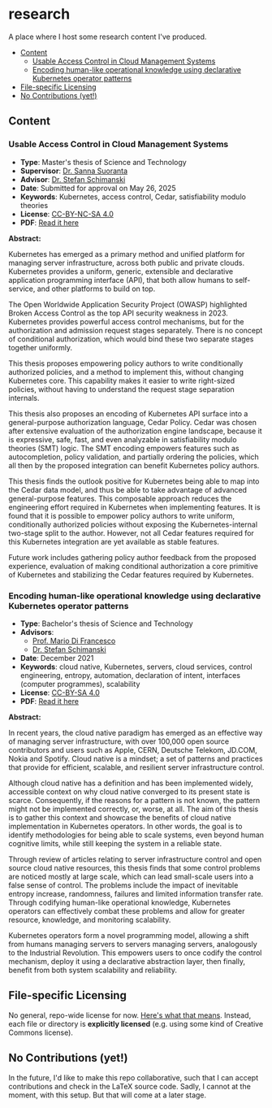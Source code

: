 # research

A place where I host some research content I've produced.

<!-- toc -->

- [Content](#content)
  * [Usable Access Control in Cloud Management Systems](#usable-access-control-in-cloud-management-systems)
  * [Encoding human-like operational knowledge using declarative Kubernetes operator patterns](#encoding-human-like-operational-knowledge-using-declarative-kubernetes-operator-patterns)
- [File-specific Licensing](#file-specific-licensing)
- [No Contributions (yet!)](#no-contributions-yet)

<!-- tocstop -->

## Content

### Usable Access Control in Cloud Management Systems

- **Type**: Master's thesis of Science and Technology
- **Supervisor**: [Dr. Sanna Suoranta](https://research.aalto.fi/en/persons/sanna-suoranta)
- **Advisor**: [Dr. Stefan Schimanski](https://github.com/sttts)
- **Date**: Submitted for approval on May 26, 2025
- **Keywords**: Kubernetes, access control, Cedar, satisfiability modulo theories
- **License**: [CC-BY-NC-SA 4.0](https://creativecommons.org/licenses/by-nc-sa/4.0/)
- **PDF**: [Read it here](msc_thesis.pdf)

**Abstract:**

Kubernetes has emerged as a primary method and unified platform for managing
server infrastructure, across both public and private clouds. Kubernetes
provides a uniform, generic, extensible and declarative application programming
interface (API), that both allow humans to self-service, and other platforms to
build on top.

The Open Worldwide Application Security Project (OWASP) highlighted Broken
Access Control as the top API security weakness in 2023. Kubernetes provides
powerful access control mechanisms, but for the authorization and admission
request stages separately. There is no concept of conditional authorization,
which would bind these two separate stages together uniformly.

This thesis proposes empowering policy authors to write conditionally authorized
policies, and a method to implement this, without changing Kubernetes core. This
capability makes it easier to write right-sized policies, without having to
understand the request stage separation internals.

This thesis also proposes an encoding of Kubernetes API surface into a
general-purpose authorization language, Cedar Policy. Cedar was chosen after
extensive evaluation of the authorization engine landscape, because it is
expressive, safe, fast, and even analyzable in satisfiability modulo theories
(SMT) logic. The SMT encoding empowers features such as autocompletion, policy
validation, and partially ordering the policies, which all then by the proposed
integration can benefit Kubernetes policy authors.

This thesis finds the outlook positive for Kubernetes being able to map into the
Cedar data model, and thus be able to take advantage of advanced general-purpose
features. This composable approach reduces the engineering effort required in
Kubernetes when implementing features. It is found that it is possible to
empower policy authors to write uniform, conditionally authorized policies
without exposing the Kubernetes-internal two-stage split to the author. However,
not all Cedar features required for this Kubernetes integration are yet
available as stable features.

Future work includes gathering policy author feedback from the proposed
experience, evaluation of making conditional authorization a core primitive of
Kubernetes and stabilizing the Cedar features required by Kubernetes.

### Encoding human-like operational knowledge using declarative Kubernetes operator patterns

- **Type**: Bachelor's thesis of Science and Technology
- **Advisors**:
  - [Prof. Mario Di Francesco](https://people.aalto.fi/mario.di.francesco)
  - [Dr. Stefan Schimanski](https://github.com/sttts)
- **Date**: December 2021
- **Keywords**: cloud native, Kubernetes, servers, cloud services, control engineering,
entropy, automation, declaration of intent, interfaces (computer
programmes), scalability
- **License**: [CC-BY-SA 4.0](https://creativecommons.org/licenses/by-sa/4.0)
- **PDF**: [Read it here](bsc_thesis.pdf)

**Abstract:**

In recent years, the cloud native paradigm has emerged as an effective way of
managing server infrastructure, with over 100,000 open source contributors and users
such as Apple, CERN, Deutsche Telekom, JD.COM, Nokia and Spotify. Cloud native
is a mindset; a set of patterns and practices that provide for efficient, scalable, and
resilient server infrastructure control.

Although cloud native has a definition and has been implemented widely, accessible
context on why cloud native converged to its present state is scarce. Consequently,
if the reasons for a pattern is not known, the pattern might not be implemented
correctly, or, worse, at all. The aim of this thesis is to gather this context and
showcase the benefits of cloud native implementation in Kubernetes operators. In
other words, the goal is to identify methodologies for being able to scale systems,
even beyond human cognitive limits, while still keeping the system in a reliable state.

Through review of articles relating to server infrastructure control and open
source cloud native resources, this thesis finds that some control problems are noticed
mostly at large scale, which can lead small-scale users into a false sense of control.
The problems include the impact of inevitable entropy increase, randomness, failures
and limited information transfer rate. Through codifying human-like operational
knowledge, Kubernetes operators can effectively combat these problems and allow
for greater resource, knowledge, and monitoring scalability.

Kubernetes operators form a novel programming model, allowing a shift from
humans managing servers to servers managing servers, analogously to the Industrial
Revolution. This empowers users to once codify the control mechanism, deploy it
using a declarative abstraction layer, then finally, benefit from both system scalability
and reliability.

## File-specific Licensing

No general, repo-wide license for now. [Here's what that means](https://choosealicense.com/no-permission/). Instead, each file or directory is **explicitly licensed** (e.g. using some kind of Creative Commons license).

## No Contributions (yet!)

In the future, I'd like to make this repo collaborative, such that I can accept contributions and check in the LaTeX source code. Sadly, I cannot at the moment, with this setup. But that will come at a later stage.
